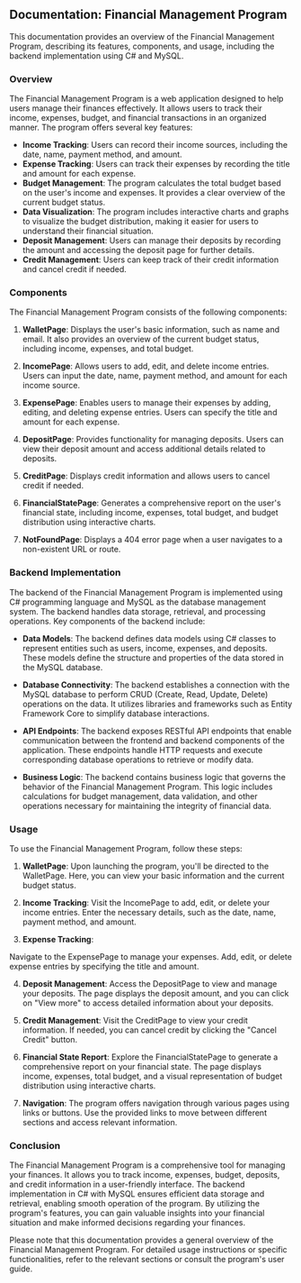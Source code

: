 ## Documentation: Financial Management Program

This documentation provides an overview of the Financial Management Program, describing its features, components, and usage, including the backend implementation using C# and MySQL.

### Overview

The Financial Management Program is a web application designed to help users manage their finances effectively. It allows users to track their income, expenses, budget, and financial transactions in an organized manner. The program offers several key features:

- **Income Tracking**: Users can record their income sources, including the date, name, payment method, and amount.
- **Expense Tracking**: Users can track their expenses by recording the title and amount for each expense.
- **Budget Management**: The program calculates the total budget based on the user's income and expenses. It provides a clear overview of the current budget status.
- **Data Visualization**: The program includes interactive charts and graphs to visualize the budget distribution, making it easier for users to understand their financial situation.
- **Deposit Management**: Users can manage their deposits by recording the amount and accessing the deposit page for further details.
- **Credit Management**: Users can keep track of their credit information and cancel credit if needed.

### Components

The Financial Management Program consists of the following components:

1. **WalletPage**: Displays the user's basic information, such as name and email. It also provides an overview of the current budget status, including income, expenses, and total budget.

2. **IncomePage**: Allows users to add, edit, and delete income entries. Users can input the date, name, payment method, and amount for each income source.

3. **ExpensePage**: Enables users to manage their expenses by adding, editing, and deleting expense entries. Users can specify the title and amount for each expense.

4. **DepositPage**: Provides functionality for managing deposits. Users can view their deposit amount and access additional details related to deposits.

5. **CreditPage**: Displays credit information and allows users to cancel credit if needed.

6. **FinancialStatePage**: Generates a comprehensive report on the user's financial state, including income, expenses, total budget, and budget distribution using interactive charts.

7. **NotFoundPage**: Displays a 404 error page when a user navigates to a non-existent URL or route.

### Backend Implementation

The backend of the Financial Management Program is implemented using C# programming language and MySQL as the database management system. The backend handles data storage, retrieval, and processing operations. Key components of the backend include:

- **Data Models**: The backend defines data models using C# classes to represent entities such as users, income, expenses, and deposits. These models define the structure and properties of the data stored in the MySQL database.

- **Database Connectivity**: The backend establishes a connection with the MySQL database to perform CRUD (Create, Read, Update, Delete) operations on the data. It utilizes libraries and frameworks such as Entity Framework Core to simplify database interactions.

- **API Endpoints**: The backend exposes RESTful API endpoints that enable communication between the frontend and backend components of the application. These endpoints handle HTTP requests and execute corresponding database operations to retrieve or modify data.

- **Business Logic**: The backend contains business logic that governs the behavior of the Financial Management Program. This logic includes calculations for budget management, data validation, and other operations necessary for maintaining the integrity of financial data.

### Usage

To use the Financial Management Program, follow these steps:

1. **WalletPage**: Upon launching the program, you'll be directed to the WalletPage. Here, you can view your basic information and the current budget status.

2. **Income Tracking**: Visit the IncomePage to add, edit, or delete your income entries. Enter the necessary details, such as the date, name, payment method, and amount.

3. **Expense Tracking**:

 Navigate to the ExpensePage to manage your expenses. Add, edit, or delete expense entries by specifying the title and amount.

4. **Deposit Management**: Access the DepositPage to view and manage your deposits. The page displays the deposit amount, and you can click on "View more" to access detailed information about your deposits.

5. **Credit Management**: Visit the CreditPage to view your credit information. If needed, you can cancel credit by clicking the "Cancel Credit" button.

6. **Financial State Report**: Explore the FinancialStatePage to generate a comprehensive report on your financial state. The page displays income, expenses, total budget, and a visual representation of budget distribution using interactive charts.

7. **Navigation**: The program offers navigation through various pages using links or buttons. Use the provided links to move between different sections and access relevant information.

### Conclusion

The Financial Management Program is a comprehensive tool for managing your finances. It allows you to track income, expenses, budget, deposits, and credit information in a user-friendly interface. The backend implementation in C# with MySQL ensures efficient data storage and retrieval, enabling smooth operation of the program. By utilizing the program's features, you can gain valuable insights into your financial situation and make informed decisions regarding your finances.

Please note that this documentation provides a general overview of the Financial Management Program. For detailed usage instructions or specific functionalities, refer to the relevant sections or consult the program's user guide.